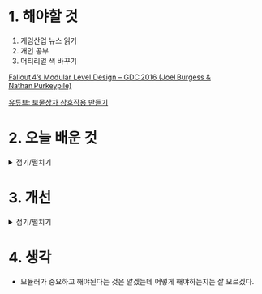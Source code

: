 
# 1. 해야할 것

1. 게임산업 뉴스 읽기 
2. 개인 공부  
3. 머티리얼 색 바꾸기


[Fallout 4’s Modular Level Design – GDC 2016 (Joel Burgess & Nathan Purkeypile)](https://www.youtube.com/watch?v=QBAM27YbKZg&utm_source=chatgpt.com)

[유튜브: 보물상자 상호작용 만들기](https://www.youtube.com/watch?v=rNOyxW75WlQ)


# 2. 오늘 배운 것

<details>
<summary>접기/펼치기</summary>



아래는 Fallout 4의 모듈러 레벨 디자인에 대한 GDC 2016 발표 내용의 세부 정리입니다.

---

## 1. 목표: 빠르고 효율적인 오픈월드 구축

* 방대한 오픈월드 환경을 적은 인력으로 빠르게 구현하려면, \*\*모듈러 기반 에셋(art kit)\*\*과 **반복적인(iterative) 레벨 제작 워크플로우**가 핵심 ([gdcvault.com][1], [archive.org][2]).
* 초기 프로토타입 단계에서 플레이 가능한 상태를 빠르게 만들어 개발 병목을 줄이고, 반복 피드백을 조기에 받을 수 있도록 설계됨 .

---

## 2. 아트 키트 구성 원칙

* **Footprint 정의**: 모듈러 키트의 기본 단위를 설정하고, 그 범위 안에서 조립하도록 설계.
* **Non-uniform tiling 주의**: 동일 블록이라도 패턴이 반복될 경우 시각적 단조로움이 발생, 이를 막기 위해 타일링 변형 요소 포함 ([uat.gdcvault.com][3]).
* **Pivot 기준 고정**: 키트 조립 시, 회전·배치 기준을 명확히 하고 일관성 유지 .

---

## 3. 외장 & 실내 구조 키트 향상

* 이전 시리즈(Skyrim/Fallout 3)에서는 **실내용 키트만** 주로 사용됐던 반면, Fallout 4에서는 \*\*외장 키트(exterior kits)\*\*가 크게 강화됨 ([reddit.com][4]).
* 이를 통해 도시 건물, 거리, 외부 환경을 높은 유연성과 디테일로 제작 가능.

---

## 4. 반복 워크플로우와 팀 효율성

* 레벨 디자이너는 모듈러로 전체 구조를 프로토타이핑 → 내부 디테일 추가 → 조명/오브젝트 배치 반복.
* 이 과정은 **빠른 프로토타입 생성 → QA/디자이너 피드백 수용 → 본 작업(iteration)** 구조로 전개됨 .

---

## 5. 소규모 팀의 역량 강화

* 에셋 라이브러리를 통해 **소규모 팀도 방대한 월드 제작**이 가능해짐.
* 반복 가능한 에디터 기반 작업 덕분에 김빠지기 전에 빠른 피드백 루프 구축 가능 .

---

## 6. 한계와 부작용

* 모듈러라는 특성상 외부에 강하게 드러나지 않는 **비히어로 평면 공간**들이 반복적으로 사용되어 **균일하고 밋밋한 공간**이 늘어날 수 있음.
* Polygon의 평론가 Holly Green은 “프로세스의 효율성이 예술적 개성을 일부 희생한다”고 지적하며, **‘hero piece’**—단 한 번만 사용되는 독창적인 오브젝트—의 중요성을 언급 ([polygon.com][5]).

---

## ✅ 핵심 요약

| 요소                  | 설명                                      |
| ------------------- | --------------------------------------- |
| **모듈러 아트 키트**       | 외장·내장용 키트로 구성, footprint 및 pivot 명확히 설정 |
| **반복 루프 기반 워크플로우**  | 빠른 프로토타입 작성 → 피드백 → 반복 구조               |
| **팀 확장 + 에셋 라이브러리** | 적은 인원으로도 월드 콘텐츠 확장 가능                   |
| **디자인 한계**          | 반복되는 구조로 인해 단조로움 및 ‘영웅 오브젝트’ 부족 문제 발생   |

---

## 🔍 발표에서 얻는 교훈

1. **모듈러 디자인은 대규모 월드 제작 필수 기반**이 되지만,
2. **반복 구조의 밋밋함을 완화하기 위해** ‘hero piece’를 효과적으로 섞어야 하며,
3. **빠른 프로토타입 → 피드백 → 반복 구조**로 팀 효율성과 퀄리티를 동시에 높일 수 있다는 점입니다.

---

[1]: https://gdcvault.com/play/1023202/-Fallout-4-s-Modular?utm_source=chatgpt.com "'Fallout 4's' Modular Level Design - GDC Vault"
[2]: https://archive.org/details/GDC2016Burgess?utm_source=chatgpt.com "GDC 2016: Joel Burgess - \"Fallout 4's Modular Level Design\""
[3]: https://uat.gdcvault.com/play/mediaProxy.php?sid=1022930&utm_source=chatgpt.com "[PDF] The Modular Level Design of Fallout 4 - GDC Vault"
[4]: https://www.reddit.com/r/Fallout/comments/4hffca/gdc_talk_about_fallout_4s_modular_level_design/?utm_source=chatgpt.com "GDC talk about Fallout 4's modular level design. - Reddit"
[5]: https://www.polygon.com/2016/7/1/12082650/fallout-4-proved-bigger-isnt-always-better?utm_source=chatgpt.com "Fallout 4 proved bigger isn't always better - Polygon"

---



## 머티리얼 색 바꾸기

![image](https://github.com/user-attachments/assets/ee85b170-0816-40c4-9372-81d8df6d897c)

![image](https://github.com/user-attachments/assets/91074eca-3478-4aea-b160-a36724457fbc)

![image](https://github.com/user-attachments/assets/15b0a965-f369-4649-a7eb-1761daf924ed)


## 🧱 목표

**BP\_ColorBox** 블루프린트에서:

* 색상 변수 (`BoxColor`)를 만들고
* Construction Script에서 동적으로 머티리얼 색상을 설정

---

## 1️⃣ 색상 변수 만들기

1. **BP\_ColorBox 블루프린트 열기**
2. 왼쪽 상단에 있는 `Variables` 섹션에서 `+` 버튼 클릭
3. 이름: `BoxColor`
4. 타입: `Linear Color`

   * (오른쪽 Details에서 `Editable`, `Expose on Spawn` 체크)

✅ 이 변수는 에디터에서 색을 지정할 수 있게 만듭니다.

---

## 2️⃣ Construction Script 노드 연결

### ✅ 전체 흐름 요약

```
Construction Script ▶ Create Dynamic Material Instance ▶ Set Vector Parameter Value ▶ Set Material
```

이제 각 노드를 연결하는 방법을 단계별로 설명할게요:

---

### 📌 A. Construction Script 들어가기

1. 상단 탭에서 `Construction Script` 클릭

---

### 📌 B. Create Dynamic Material Instance

1. 빈 공간에서 우클릭
2. 노드 검색창에 "Create Dynamic Material Instance" 입력 → 클릭
3. 노드를 선택하면 `Target` 핀이 있음 → 여기서 Static Mesh 지정 필요

📌 오른쪽에서 `Static Mesh` 컴포넌트를 드래그해서 그래프에 놓기 → 드래그 선 연결 → `Target`에 연결

4. `Element Index`는 보통 0 그대로
5. `Source Material`은 미리 지정한 **머티리얼 인스턴스 (예: MI\_BoxColor)** 입력

---

### 📌 C. Set Vector Parameter Value

1. Create 노드의 출력 핀 `Return Value`를 드래그 → "Set Vector Parameter Value" 검색 → 선택
2. 이 노드에는 두 가지 주요 입력이 필요:

   * `Parameter Name`: `"BaseColor"` (머티리얼에서 지정한 파라미터 이름과 동일해야 함)
   * `Value`: `BoxColor` 변수 연결

👉 `BoxColor` 변수를 드래그해서 `Value` 핀에 연결

---

### 📌 D. Set Material

1. Static Mesh를 다시 드래그 → "Set Material" 노드 추가
2. `Element Index`는 0
3. `Material`에는 **Set Vector Parameter Value의 Target 출력 핀**을 연결

---

### 🔗 전체 연결 순서

1. `Construction Script` 시작 핀 → `Create Dynamic Material Instance`
2. `Return Value` → `Set Vector Parameter Value`의 Target
3. `Set Vector Parameter Value`의 실행 핀 → `Set Material`
4. `Set Material`의 Target → `Static Mesh`
5. `Material` 핀 ← `Create DMI`의 Return Value

---

## ✅ 마무리

이제 BP 인스턴스를 레벨에 배치하면, Details 패널에서 `BoxColor` 값을 바꿀 수 있어요.
그러면 **자동으로 해당 색으로 머티리얼이 설정**됩니다.


</details>




# 3. 개선


<details>
<summary>접기/펼치기</summary>


</details>



# 4. 생각
- 모듈러가 중요하고 해야된다는 것은 알겠는데 어떻게 해야하는지는 잘 모르겠다.

